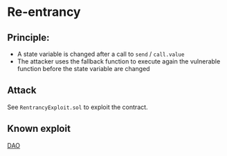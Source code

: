 # Re-entrancy

## Principle:
- A state variable is changed after a call to `send` / `call.value`
- The attacker uses the fallback function to execute again the vulnerable function before the state variable are changed

## Attack
See `RentrancyExploit.sol` to exploit the contract.

## Known exploit
[DAO](http://hackingdistributed.com/2016/06/18/analysis-of-the-dao-exploit/)

